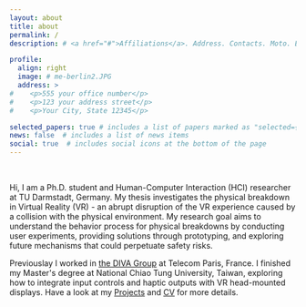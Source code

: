 ```yaml
---
layout: about
title: about
permalink: /
description: # <a href="#">Affiliations</a>. Address. Contacts. Moto. Etc.

profile:
  align: right
  image: # me-berlin2.JPG
  address: >
#    <p>555 your office number</p>
#    <p>123 your address street</p>
#    <p>Your City, State 12345</p>

selected_papers: true # includes a list of papers marked as "selected={true}"
news: false  # includes a list of news items
social: true  # includes social icons at the bottom of the page
---
```


<br>

Hi, I am a Ph.D. student and Human-Computer Interaction (HCI) researcher at TU Darmstadt, Germany. My thesis investigates the physical breakdown in Virtual Reality (VR) - an abrupt disruption of the VR experience caused by a collision with the physical environment. My research goal aims to understand the behavior process for physical breakdowns by conducting user experiments, providing solutions through prototyping, and exploring future mechanisms that could perpetuate safety risks.

Previouslay I worked in [the DIVA Group](https://diva.telecom-paristech.fr/) at Telecom Paris, France. I finished my Master's degree at National Chiao Tung University, Taiwan, exploring how to integrate input controls and haptic outputs with VR head-mounted displays. Have a look at my [Projects](https://wenjietseng.com/projects/) and [CV](https://wenjietseng.com/assets/pdf/2023_CV_Wen_Jie_Tseng.pdf) for more details.

<!-- <a href="https://scholar.google.com.tw/citations?user=1XUzM-UAAAAJ&hl=zh-TW">Google Scholar</a>, <a href="https://dblp.uni-trier.de/pers/hd/t/Tseng_0002:Wen=Jie">dblp</a> -->
<!-- Write your biography here. Tell the world about yourself. Link to your favorite [subreddit](http://reddit.com){:target="\_blank"}. You can put a picture in, too. The code is already in, just name your picture `prof_pic.jpg` and put it in the `img/` folder.

Put your address / P.O. box / other info right below your picture. You can also disable any these elements by editing `profile` property of the YAML header of your `_pages/about.md`. Edit `_bibliography/papers.bib` and Jekyll will render your [publications page](/al-folio/publications/) automatically.

Link to your social media connections, too. This theme is set up to use [Font Awesome icons](http://fortawesome.github.io/Font-Awesome/){:target="\_blank"} and [Academicons](https://jpswalsh.github.io/academicons/){:target="\_blank"}, like the ones below. Add your Facebook, Twitter, LinkedIn, Google Scholar, or just disable all of them. -->